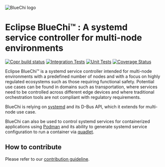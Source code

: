 <!-- markdownlint-disable-file MD041 -->
![BlueChi logo](https://raw.githubusercontent.com/eclipse-bluechi/bluechi/main/logo/bluechi-logo-horiz.png)

# Eclipse BlueChi&trade; : A systemd service controller for multi-node environments

[![Copr build status](https://copr.fedorainfracloud.org/coprs/g/centos-automotive-sig/bluechi-snapshot/package/bluechi/status_image/last_build.png)](https://copr.fedorainfracloud.org/coprs/g/centos-automotive-sig/bluechi-snapshot/package/bluechi/)
[![Integration Tests](https://github.com/eclipse-bluechi/bluechi/actions/workflows/integration-tests.yml/badge.svg?branch=main)](https://github.com/eclipse-bluechi/bluechi/actions/workflows/integration-tests.yml)
[![Unit Tests](https://github.com/eclipse-bluechi/bluechi/actions/workflows/unit-tests.yml/badge.svg?branch=main)](https://github.com/eclipse-bluechi/bluechi/actions/workflows/unit-tests.yml)
[![Coverage Status](https://coveralls.io/repos/github/eclipse-bluechi/bluechi/badge.svg?branch=main)](https://coveralls.io/github/eclipse-bluechi/bluechi?branch=main)

Eclipse BlueChi&trade; is a systemd service controller intended for
multi-node environments with a predefined number of nodes and with a focus on
highly regulated ecosystems such as those requiring functional safety.
Potential use cases can be found in domains such as transportation, where
services need to be controlled across different edge devices and where
traditional orchestration tools are not compliant with regulatory requirements.

BlueChi is relying on [systemd](https://github.com/systemd/systemd) and its D-Bus
API, which it extends for multi-node use case.

BlueChi can also be used to control systemd services for containerized applications
using [Podman](https://github.com/containers/podman/) and its ability
to generate systemd service configuration to run a container via
[quadlet](https://www.redhat.com/sysadmin/quadlet-podman).

## How to contribute

Please refer to our [contribution guideline](./CONTRIBUTING.md).
